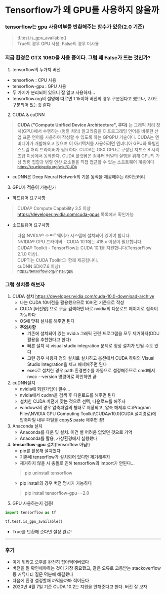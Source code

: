 # Tensorflow가 왜 GPU를 사용하지 않을까

### tensorflow는 gpu 사용여부를 반환해주는 함수가 있음(2.0 기준)
>tf.test.is_gpu_available()  
>True의 경우 GPU 사용, False의 경우 미사용

### 지금 환경은 GTX 1060을 사용 중이다. 그럼 왜 False가 뜨는 것인가?
1. tensorflow의 두가지 버전
  - tensorflow : CPU 사용
  - tensorflow-gpu : GPU 사용
  - 두 가지가 분리되어 있으니 잘 알고 사용하자...
  - tensorflow.org의 설명에 따르면 1.15이하 버전의 경우 구분된다고 했으나, 2.0도 구분되어 있는것 같다
2. CUDA & cuDNN
> **CUDA ("Compute Unified Device Architecture", 쿠다)** 는 그래픽 처리 장치(GPU)에서 수행하는 (병렬 처리) 알고리즘을 C 프로그래밍 언어를 비롯한 산업 표준 언어를 사용하여 작성할 수 있도록 하는 GPGPU 기술이다. CUDA는 엔비디아가 개발해오고 있으며 이 아키텍처를 사용하려면 엔비디아 GPU와 특별한 스트림 처리 드라이버가 필요하다. CUDA는 G8X GPU로 구성된 지포스 8 시리즈급 이상에서 동작한다. CUDA 플랫폼은 컴퓨터 커널의 실행을 위해 GPU의 가상 명령 집합과 병렬 연산 요소들을 직접 접근할 수 있는 소프트웨어 계층이다
<sub>https://ko.wikipedia.org/wiki/CUDA</sub>
  - cuDNN은 Deep Neural Network의 기본 동작을 제공해주는 라이브러리
3. GPU가 적용이 가능한가
  - 하드웨어 요구사항
  >CUDA® Compute Capability 3.5 이상  
  >https://developer.nvidia.com/cuda-gpus 목록에서 확인가능
  - 소프트웨어 요구사항
  >다음 NVIDIA® 소프트웨어가 시스템에 설치되어 있어야 합니다.  
  >NVIDIA® GPU 드라이버 - CUDA 10.1에는 418.x 이상이 필요합니다.  
  >CUDA® Toolkit - TensorFlow는 CUDA 10.1을 지원합니다(TensorFlow 2.1.0 이상).  
  >CUPTI는 CUDA Toolkit과 함께 제공됩니다.  
  >cuDNN SDK(7.6 이상)  
  <sub>https://tensorflow.org/install/gpu</sub>
  
  ### 그럼 설치를 해보자
  1. CUDA 설치 https://developer.nvidia.com/cuda-10.0-download-archive
      - 나는 CUDA 10버전을 활용했으므로 10버전 기준으로 작성
      - CUDA [버전명] 으로 구글 검색하면 바로 nvidia의 다운로드 페이지로 접속이 가능하다
      - OS에 맞춰 설치를 해주면 된다
      - **주의사항**
        - 기존에 설치되어 있는 nvidia 그래픽 관련 프로그램을 모두 제거하자(DDU활용을 추천한다고 한다)
        - 빠른 설치 시 visual studio integration 문제로 정상 설치가 안될 수도 있다
        - 그런 경우 사용자 정의 설치로 설치하고 옵션에서 CUDA 하위의 Visual Studio Integration을 체크 해제해주면 된다
        - exec로 설치한 경우 path 환경변수를 자동으로 설정해주므로 cmd에서 nvcc --version 명령어로 확인하면 끝
  2. cuDNN설치
      - nvidia에 회원가입이 필수...
      - nvidia에서 cudnn을 검색 후 다운로드를 해주면 된다
      - 설치한 CUDA 버전에 맞는 것으로 선택, 다운로드를 해주자
      - windows의 경우 압축파일의 형태로 저장되고, 압축 해제후 C:\Program Files\NVIDIA GPU Computing Toolkit\CUDA\v10.0(CUDA 설치경로)에 압축파일 내부 파일을 copy& paste 해주면 끝!
  3. Anaconda 설치
      - Anaconda를 다운 및 설치. 이건 별 어려움 없었던 것으로 기억
      - Anaconda를 활용, 가상환경에서 실행했다
  4. **tensorflow-gpu** 설치(tensorflow 아님!)
      - pip를 활용해 설치했다
      - 기존에 tensorflow가 설치되어 있다면 제거해주자
      - 제거하지 않을 시 충돌로 인해 tensorflow의 import가 안된다...
      >pip uninstall tensorflow
      - pip install의 경우 버전 명시가 가능하다
      >pip install tensorflow-gpu==2.0
  5. GPU 사용하는지 검증!  
```python
import tensorflow as tf
```  
```python
tf.test.is_gpu_available()
```
- True를 반환해 준다면 설정 완료!
---
### 후기
- 이게 뭐라고 오후를 완전히 잡아먹어버렸다
- 버전을 잘 확인해야하는 것이 가장 중요했고, 같은 오류로 고통받는 stackoverflow 등 커뮤니티 질문 덕분에 해결했다
- 다음에 환경 설정할때 까먹을까봐 적어둔다
- 2020년 4월 7일 기준 CUDA 10.2는 지원을 안해준다고 한다. 버전 잘 보자
      
